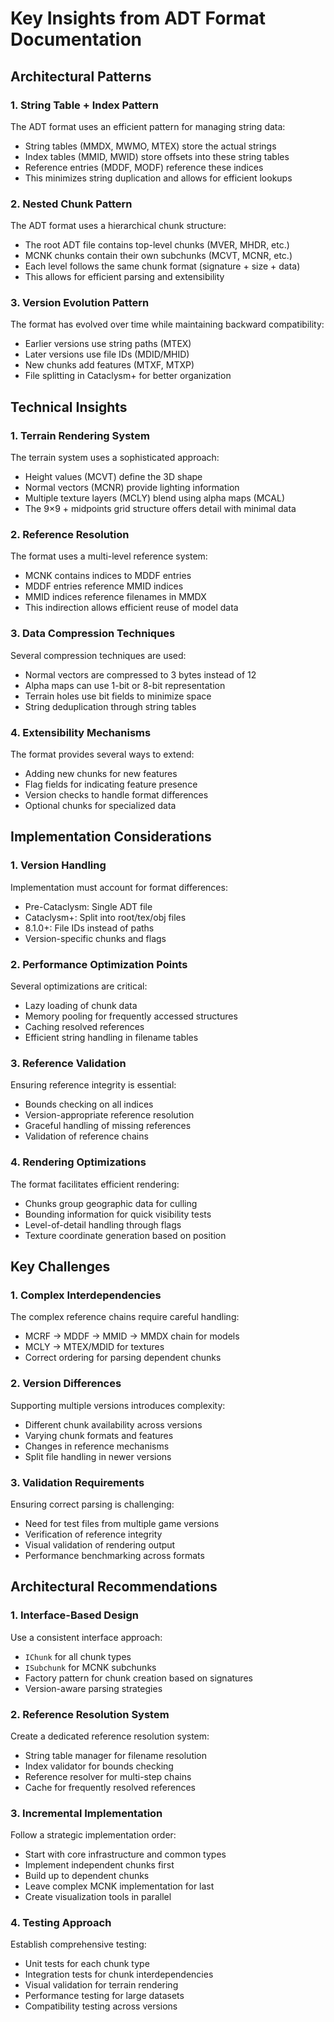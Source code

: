 # Key Insights from ADT Format Documentation

## Architectural Patterns

### 1. String Table + Index Pattern
The ADT format uses an efficient pattern for managing string data:
- String tables (MMDX, MWMO, MTEX) store the actual strings
- Index tables (MMID, MWID) store offsets into these string tables
- Reference entries (MDDF, MODF) reference these indices
- This minimizes string duplication and allows for efficient lookups

### 2. Nested Chunk Pattern
The ADT format uses a hierarchical chunk structure:
- The root ADT file contains top-level chunks (MVER, MHDR, etc.)
- MCNK chunks contain their own subchunks (MCVT, MCNR, etc.)
- Each level follows the same chunk format (signature + size + data)
- This allows for efficient parsing and extensibility

### 3. Version Evolution Pattern
The format has evolved over time while maintaining backward compatibility:
- Earlier versions use string paths (MTEX)
- Later versions use file IDs (MDID/MHID)
- New chunks add features (MTXF, MTXP)
- File splitting in Cataclysm+ for better organization

## Technical Insights

### 1. Terrain Rendering System
The terrain system uses a sophisticated approach:
- Height values (MCVT) define the 3D shape
- Normal vectors (MCNR) provide lighting information
- Multiple texture layers (MCLY) blend using alpha maps (MCAL)
- The 9×9 + midpoints grid structure offers detail with minimal data

### 2. Reference Resolution
The format uses a multi-level reference system:
- MCNK contains indices to MDDF entries
- MDDF entries reference MMID indices
- MMID indices reference filenames in MMDX
- This indirection allows efficient reuse of model data

### 3. Data Compression Techniques
Several compression techniques are used:
- Normal vectors are compressed to 3 bytes instead of 12
- Alpha maps can use 1-bit or 8-bit representation
- Terrain holes use bit fields to minimize space
- String deduplication through string tables

### 4. Extensibility Mechanisms
The format provides several ways to extend:
- Adding new chunks for new features
- Flag fields for indicating feature presence
- Version checks to handle format differences
- Optional chunks for specialized data

## Implementation Considerations

### 1. Version Handling
Implementation must account for format differences:
- Pre-Cataclysm: Single ADT file
- Cataclysm+: Split into root/tex/obj files
- 8.1.0+: File IDs instead of paths
- Version-specific chunks and flags

### 2. Performance Optimization Points
Several optimizations are critical:
- Lazy loading of chunk data
- Memory pooling for frequently accessed structures
- Caching resolved references
- Efficient string handling in filename tables

### 3. Reference Validation
Ensuring reference integrity is essential:
- Bounds checking on all indices
- Version-appropriate reference resolution
- Graceful handling of missing references
- Validation of reference chains

### 4. Rendering Optimizations
The format facilitates efficient rendering:
- Chunks group geographic data for culling
- Bounding information for quick visibility tests
- Level-of-detail handling through flags
- Texture coordinate generation based on position

## Key Challenges

### 1. Complex Interdependencies
The complex reference chains require careful handling:
- MCRF → MDDF → MMID → MMDX chain for models
- MCLY → MTEX/MDID for textures
- Correct ordering for parsing dependent chunks

### 2. Version Differences
Supporting multiple versions introduces complexity:
- Different chunk availability across versions
- Varying chunk formats and features
- Changes in reference mechanisms
- Split file handling in newer versions

### 3. Validation Requirements
Ensuring correct parsing is challenging:
- Need for test files from multiple game versions
- Verification of reference integrity
- Visual validation of rendering output
- Performance benchmarking across formats

## Architectural Recommendations

### 1. Interface-Based Design
Use a consistent interface approach:
- `IChunk` for all chunk types
- `ISubchunk` for MCNK subchunks
- Factory pattern for chunk creation based on signatures
- Version-aware parsing strategies

### 2. Reference Resolution System
Create a dedicated reference resolution system:
- String table manager for filename resolution
- Index validator for bounds checking
- Reference resolver for multi-step chains
- Cache for frequently resolved references

### 3. Incremental Implementation
Follow a strategic implementation order:
- Start with core infrastructure and common types
- Implement independent chunks first
- Build up to dependent chunks
- Leave complex MCNK implementation for last
- Create visualization tools in parallel

### 4. Testing Approach
Establish comprehensive testing:
- Unit tests for each chunk type
- Integration tests for chunk interdependencies
- Visual validation for terrain rendering
- Performance testing for large datasets
- Compatibility testing across versions 